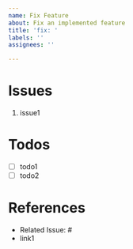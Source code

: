 ```yaml
---
name: Fix Feature
about: Fix an implemented feature
title: 'fix: '
labels: ''
assignees: ''

---
```


# Issues

1. issue1

# Todos

- [ ] todo1
- [ ] todo2

# References
- Related Issue: #
- link1
